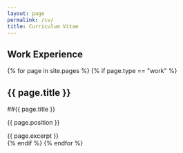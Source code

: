 ```yaml
---
layout: page
permalink: /cv/
title: Curriculum Vitae
---
```

## Work Experience

<div id="archives">
{% for page in site.pages %}
    {% if page.type == "work" %}
        <article class="post">
            <h1>{{ page.title }}</h1>
            ##{{ page.title }}
            <div>
                <p class="post_date">{{ page.position }}</p>
            </div>
            <div class="entry">
                {{ page.excerpt }}
            </div>
        </article>
    {% endif %}
{% endfor %}
</div>